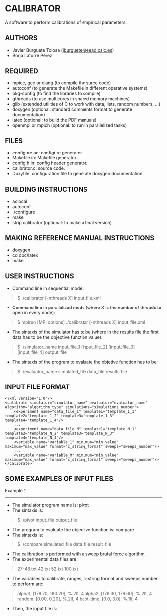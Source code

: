 CALIBRATOR
==========

A software to perform calibrations of empirical parameters.

AUTHORS
-------

* Javier Burguete Tolosa (jburguete@eead.csic.es)
* Borja Latorre Pérez

REQUIRED
--------

* mpicc, gcc or clang (to compile the surce code)
* autoconf (to generate the Makefile in different operative systems)
* pkg-config (to find the libraries to compile)
* gthreads (to use multicores in shared memory machines)
* glib (extended utilities of C to work with data, lists, random numbers, ...)
* doxygen (optional: standard comments format to generate documentation)
* latex (optional: to build the PDF manuals)
* openmpi or mpich (optional: to run in parallelized tasks)

FILES
-----

* configure.ac: configure generator.
* Makefile.in: Makefile generator.
* config.h.in: config header generator.
* calibrator.c: source code.
* Doxyfile: configuration file to generate doxygen documentation.

BUILDING INSTRUCTIONS
---------------------

* aclocal
* autoconf
* ./configure
* make
* strip calibrator (optional: to make a final version)

MAKING REFERENCE MANUAL INSTRUCTIONS
------------------------------------

* doxygen
* cd doc/latex
* make

USER INSTRUCTIONS
-----------------

* Command line in sequential mode:
> $ ./calibrator [-nthreads X] input_file.xml

* Command line in parallelized mode (where X is the number of threads to open in
every node):
> $ mpirun [MPI options] ./calibrator [-nthreads X] input_file.xml

* The sintaxis of the simulator has to be (where in the results file the first
data has to be the objective function value):
> $ ./simulator_name input_file_1 [input_file_2] [input_file_3] [input_file_4] output_file

* The sintaxis of the program to evaluate the objetive function has to be:
> $ ./evaluator_name simulated_file data_file results file

INPUT FILE FORMAT
-----------------

    <?xml version="1.0"/>
    <calibrate simulator="simulator_name" evaluator="evaluator_name" algorithm="algorithm_type" simulations="simulations_number">
        <experiment name="data_file_1" template1="template_1_1" template2="template_1_2" template3="template_1_3" template4="template_1_4"/>
        ...
        <experiment name="data_file_N" template1="template_N_1" template2="template_N_2" template3="template_N_3" template4="template_N_4"/>
        <variable name="variable_1" minimum="min_value" maximum="max_value" format="c_string_format" sweeps="sweeps_number"/>
        ...
        <variable name="variable_M" minimum="min_value" maximum="max_value" format="c_string_format" sweeps="sweeps_number"/>
    </calibrate>

SOME EXAMPLES OF INPUT FILES
----------------------------

Example 1
_________

* The simulator program name is: pivot
* The sintaxis is:
> $ ./pivot input_file output_file
* The program to evaluate the objective function is: compare
* The sintaxis is:
> $ ./compare simulated_file data_file result_file
* The calibration is performed with a sweep brutal force algorithm.
* The experimental data files are:
> 27-48.txt
> 42.txt
> 52.txt
> 100.txt
* The variables to calibrate, ranges, c-string format and sweeps number to perform are:
> alpha1, [179.70, 180.20], %.2lf, 4
> alpha2, [179.30, 179.60], %.2lf, 4
> random, [0.00, 0.20], %.2lf, 4
> boot-time, [0.0, 3.0], %.1lf, 4
* Then, the input file is:

    <?xml version="1.0"?>
    <calibrate simulator="pivot" evaluator="compare" algorithm="sweep">
        <experiment name="Velocidad-Frecuencia-27,48.txt" template1="template1.js"/>
        <experiment name="Velocidad-Frecuencia-42.txt" template1="template2.js"/>
        <experiment name="Velocidad-Frecuencia-52.txt" template1="template3.js"/>
        <experiment name="Velocidad-Frecuencia-100.txt" template1="template4.js"/>
        <variable name="alpha1" minimum="179.70" maximum="180.20" format="%.2lf" sweeps="4"/>
        <variable name="alpha2" minimum="179.30" maximum="179.60" format="%.2lf" sweeps="4"/>
        <variable name="random" minimum="0.00" maximum="0.20" format="%.2lf" sweeps="4"/>
        <variable name="boot-time" minimum="0.0" maximum="3.0" format="%.1lf" sweeps="4"/>
    </calibrate>

